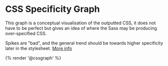 <h1>CSS Specificity Graph</h1>
<p>This graph is a conceptual visualisation of the outputted CSS, it does not have to be perfect but gives an idea of where the Sass may be producing over-specified CSS.</p>
<p>Spikes are "bad", and the general trend should be towards higher specificity later in the stylesheet. <a href='http://csswizardry.com/2014/10/the-specificity-graph/'/>More info</a></p>

{% render '@cssgraph' %}
<script src="/components/raw/cssgraph/specificity.js"></script>
<script src="/components/raw/cssgraph/specificity-graph-standalone.js"></script>
<script src="/components/raw/cssgraph/example.js"></script>
